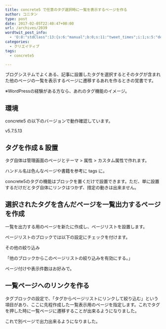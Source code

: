 ```yaml
---
title: concrete5 で任意のタグ選択時に一覧を表示するページを作る
author: コニタン
type: post
date: 2017-02-05T22:40:47+00:00
url: /archives/2039
wordtwit_post_info:
  - 'O:8:"stdClass":13:{s:6:"manual";b:0;s:11:"tweet_times";i:1;s:5:"delay";s:1:"0";s:7:"enabled";b:1;s:10:"separation";s:3:"270";s:7:"version";s:3:"3.7";s:14:"tweet_template";b:0;s:6:"status";i:4;s:6:"result";a:0:{}s:13:"tweet_counter";i:1;s:13:"tweet_log_ids";a:0:{}s:9:"hash_tags";a:0:{}s:8:"accounts";a:1:{i:0;s:6:"skd_nw";}}'
categories:
  - クリエイティブ
tags:
  - concrete5

---
```

ブログシステムでよくある、記事に設置したタグを選択するとそのタグが含まれた他のページの一覧を表示するページに遷移するあれを作るときの覚書です。
  
※WordPressの経験がある方なら、あれのタグ機能のイメージ。

## 環境

concrete5 の以下のバージョンで動作確認しています。
  
v5.7.5.13

## タグを作成 & 設置

タグ自体は管理画面のページとテーマ > 属性 > カスタム属性で作れます。
  
ハンドル名は色んなページや書籍を参考に tags に。

concrete5のタグの機能はブロックを置くだけで設置できます。ただ、単に設置するだけだとタグ自体にリンクはつかず、措定の動きは出来ません。

## 選択されたタグを含んだページを一覧出力するページを作成

一覧を出力する用のページを新たに作成し、ページリストを設置します。

ページリストのブロックでは以下の設定にチェックを付けます。
  
その他の絞り込み
  
「他のブロックからこのページリストの絞り込みを有効にする。」

ページ付けや表示件数はお好みで。

## 一覧ページへのリンクを作る

タグブロックの設定で、「タグからページリストにリンクして絞り込む」という項目があり、ここに先程作成した一覧表示用のページを指定します。これでタグを押した時に一覧ページに遷移することが出来るようになりました。

これで別ページで出力出来るようになりました。